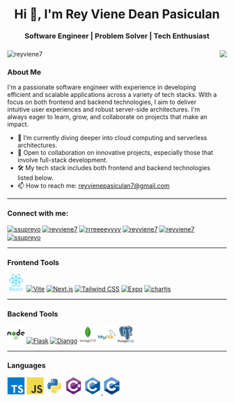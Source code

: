 <h1 align="center">Hi 👋, I'm Rey Viene Dean Pasiculan</h1>
<h3 align="center">Software Engineer | Problem Solver | Tech Enthusiast</h3>

###

<img align="right" height="150" src="https://media1.tenor.com/m/c8jAF2BN2HQAAAAC/yamato-anime.gif"  />

###

<p align="left"> <img src="https://komarev.com/ghpvc/?username=reyviene7&label=Profile%20views&color=0e75b6&style=flat" alt="reyviene7" /> </p>

<div align="left">
  
### About Me
I'm a passionate software engineer with experience in developing efficient and scalable applications across a variety of tech stacks. With a focus on both frontend and backend technologies, I aim to deliver intuitive user experiences and robust server-side architectures. I'm always eager to learn, grow, and collaborate on projects that make an impact.

- 🌱 I’m currently diving deeper into cloud computing and serverless architectures.
- 💼 Open to collaboration on innovative projects, especially those that involve full-stack development.
- 🛠 My tech stack includes both frontend and backend technologies listed below.
- 📫 How to reach me: [reyvienepasiculan7@gmail.com](mailto:reyvienepaisculan7@gmail.com)
  
</div>
<hr style="border: none; border-top: 1px solid #ccc;" />
<h3 align="left">Connect with me:</h3>
<p align="left">
<a href="https://codepen.io/ssupreyo" target="blank"><img align="center" src="https://raw.githubusercontent.com/rahuldkjain/github-profile-readme-generator/master/src/images/icons/Social/codepen.svg" alt="ssupreyo" height="30" width="40" /></a>
<a href="https://dev.to/reyviene7" target="blank"><img align="center" src="https://raw.githubusercontent.com/rahuldkjain/github-profile-readme-generator/master/src/images/icons/Social/devto.svg" alt="reyviene7" height="30" width="40" /></a>
<a href="https://twitter.com/rrreeeeyyyy" target="blank"><img align="center" src="https://raw.githubusercontent.com/rahuldkjain/github-profile-readme-generator/master/src/images/icons/Social/twitter.svg" alt="rrreeeeyyyy" height="30" width="40" /></a>
<a href="https://linkedin.com/in/reyviene7" target="blank"><img align="center" src="https://raw.githubusercontent.com/rahuldkjain/github-profile-readme-generator/master/src/images/icons/Social/linked-in-alt.svg" alt="reyviene7" height="30" width="40" /></a>
<a href="https://fb.com/reyviene7" target="blank"><img align="center" src="https://raw.githubusercontent.com/rahuldkjain/github-profile-readme-generator/master/src/images/icons/Social/facebook.svg" alt="reyviene7" height="30" width="40" /></a>
<a href="https://instagram.com/ssupreyo" target="blank"><img align="center" src="https://raw.githubusercontent.com/rahuldkjain/github-profile-readme-generator/master/src/images/icons/Social/instagram.svg" alt="ssupreyo" height="30" width="40" /></a>
</p>

<div align="left">

<hr style="border: none; border-top: 1px solid #ccc;" />

### Frontend Tools
<p>
  <a href="https://reactjs.org/" target="_blank"><img src="https://raw.githubusercontent.com/devicons/devicon/master/icons/react/react-original-wordmark.svg" alt="React" width="40" height="40"/></a>
  <a href="https://vitejs.dev/" target="_blank"><img src="https://vitejs.dev/logo.svg" alt="Vite" width="40" height="40"/></a>
  <a href="https://nextjs.org/" target="_blank"><img src="https://upload.wikimedia.org/wikipedia/commons/8/8e/Nextjs-logo.svg" alt="Next.js" width="40" height="40"/></a>
  <a href="https://tailwindcss.com/" target="_blank"><img src="https://www.vectorlogo.zone/logos/tailwindcss/tailwindcss-icon.svg" alt="Tailwind CSS" width="40" height="40"/></a>
  <a href="https://expo.dev/" target="_blank"><img src="https://avatars.githubusercontent.com/u/12504344?s=200&v=4" alt="Expo" width="40" height="40"/></a>
  <a href="https://www.chartjs.org" target="_blank" rel="noreferrer"> <img src="https://www.chartjs.org/media/logo-title.svg" alt="chartjs" width="40" height="40"/> </a>
</p>

<hr style="border: none; border-top: 1px solid #ccc;" />

### Backend Tools
<p>
  <a href="https://nodejs.org/" target="_blank"><img src="https://raw.githubusercontent.com/devicons/devicon/master/icons/nodejs/nodejs-original-wordmark.svg" alt="Node.js" width="40" height="40"/></a>
  <a href="https://flask.palletsprojects.com/" target="_blank"><img src="https://www.vectorlogo.zone/logos/pocoo_flask/pocoo_flask-icon.svg](https://e7.pngegg.com/pngimages/939/2/png-clipart-flask-python-web-framework-representational-state-transfer-software-framework-flask-python-web-application-django.png" alt="Flask" width="40" height="40"/></a>
  <a href="https://www.djangoproject.com/" target="_blank"><img src="https://upload.wikimedia.org/wikipedia/commons/thumb/7/75/Django_logo.svg/1280px-Django_logo.svg.png" alt="Django" width="40" height="40"/></a>
  <a href="https://www.mongodb.com/" target="_blank"><img src="https://raw.githubusercontent.com/devicons/devicon/master/icons/mongodb/mongodb-original-wordmark.svg" alt="MongoDB" width="40" height="40"/></a>
  <a href="https://www.mysql.com/" target="_blank"><img src="https://raw.githubusercontent.com/devicons/devicon/master/icons/mysql/mysql-original-wordmark.svg" alt="MySQL" width="40" height="40"/></a>
  <a href="https://www.postgresql.org/" target="_blank"><img src="https://raw.githubusercontent.com/devicons/devicon/master/icons/postgresql/postgresql-original-wordmark.svg" alt="PostgreSQL" width="40" height="40"/></a>
</p>

<hr style="border: none; border-top: 1px solid #ccc;" />

### Languages
<p>
  <a href="https://www.typescriptlang.org/" target="_blank"><img src="https://raw.githubusercontent.com/devicons/devicon/master/icons/typescript/typescript-original.svg" alt="TypeScript" width="40" height="40"/></a>
  <a href="https://www.javascript.com/" target="_blank"><img src="https://raw.githubusercontent.com/devicons/devicon/master/icons/javascript/javascript-original.svg" alt="JavaScript" width="40" height="40"/></a>
  <a href="https://www.python.org/" target="_blank"><img src="https://raw.githubusercontent.com/devicons/devicon/master/icons/python/python-original.svg" alt="Python" width="40" height="40"/></a>
  <a href="https://learn.microsoft.com/en-us/dotnet/csharp/" target="_blank"><img src="https://raw.githubusercontent.com/devicons/devicon/master/icons/csharp/csharp-original.svg" alt="C#" width="40" height="40"/></a>
  <a href="https://www.cprogramming.com/" target="_blank" rel="noreferrer"> <img src="https://raw.githubusercontent.com/devicons/devicon/master/icons/c/c-original.svg" alt="c" width="40" height="40"/> </a>
  <a href="https://isocpp.org/" target="_blank" rel="noreferrer"> <img src="https://raw.githubusercontent.com/devicons/devicon/master/icons/cplusplus/cplusplus-original.svg" alt="cplusplus" width="40" height="40"/> </a>
</p>

</div>

